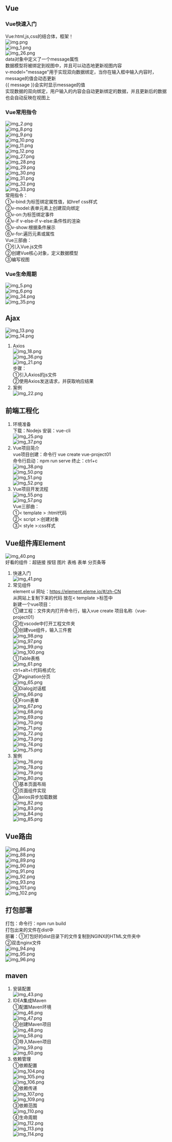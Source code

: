 ##  Vue  
###  Vue快速入门  
Vue:html,js,css的结合体，框架！  
![img.png](../image/image6/img.png)  
![img_1.png](../image/image6/img_1.png)  
![img_26.png](../image/image6/img_26.png)  
data对象中定义了一个message属性  
数据模型将被绑定到视图中，并且可以动态地更新视图内容  
v-model="message"用于实现双向数据绑定，当你在输入框中输入内容时，message的值会动态更新  
{{ message }}会实时显示message的值  
实现数据的双向绑定，用户输入的内容会自动更新绑定的数据，并且更新后的数据也会自动反映在视图上  
###  Vue常用指令   
![img_2.png](../image/image6/img_2.png)  
![img_8.png](../image/image6/img_8.png)  
![img_9.png](../image/image6/img_9.png)  
![img_10.png](../image/image6/img_10.png)  
![img_11.png](../image/image6/img_11.png)  
![img_12.png](../image/image6/img_12.png)  
![img_27.png](../image/image6/img_27.png)  
![img_28.png](../image/image6/img_28.png)  
![img_29.png](../image/image6/img_29.png)  
![img_30.png](../image/image6/img_30.png)  
![img_31.png](../image/image6/img_31.png)  
![img_32.png](../image/image6/img_32.png)  
![img_33.png](../image/image6/img_33.png)  
常用指令：  
①v-bind:为标签绑定属性值，如href css样式   
②v-model:表单元素上创建双向绑定  
③v-on:为标签绑定事件  
④v-if  v-else-if  v-else:条件性的渲染  
⑤v-show:根据条件展示  
⑥v-for:遍历元素或属性  
Vue三部曲：  
①引入Vue.js文件  
②创建Vue核心对象，定义数据模型  
③编写视图  
###  Vue生命周期   
![img_5.png](../image/image6/img_5.png)    
![img_6.png](../image/image6/img_6.png)  
![img_34.png](../image/image6/img_34.png)  
![img_35.png](../image/image6/img_35.png)  
##  Ajax   
![img_13.png](../image/image6/img_13.png)  
![img_14.png](../image/image6/img_14.png)  
1.  Axios  
![img_18.png](../image/image6/img_18.png)    
![img_36.png](../image/image6/img_36.png)  
![img_21.png](../image/image6/img_21.png)    
步骤：  
①引入Axios的js文件  
②使用Axios发送请求，并获取响应结果  
2.  案例  
![img_22.png](../image/image6/img_22.png)  


##  前端工程化  
1.  环境准备  
下载：Nodejs     安装：vue-cli  
![img_25.png](../image/image6/img_25.png)  
![img_37.png](../image/image6/img_37.png)  
2.  Vue项目简介  
vue项目创建：命令行 vue create vue-project01  
命令行启动：npm run serve   终止：ctrl+c  
![img_38.png](../image/image6/img_38.png)  
![img_50.png](../image/image6/img_50.png)  
![img_51.png](../image/image6/img_51.png)  
![img_52.png](../image/image6/img_52.png)  
3.  Vue项目开发流程  
![img_55.png](../image/image6/img_55.png)  
![img_57.png](../image/image6/img_57.png)   
Vue三部曲：  
①< template > :html代码  
②< script >:创建对象  
③< style >:css样式  

##  Vue组件库Element  
![img_40.png](../image/image6/img_40.png)  
好看的组件：超链接 按钮 图片 表格 表单 分页条等  
1.  快速入门  
![img_41.png](../image/image6/img_41.png)  
2.  常见组件  
element ui 网址：https://element.eleme.io/#/zh-CN  
从网站上复制下来的代码 放在< template >标签中  
新建一个vue项目：  
①建工程：文件夹内打开命令行，输入vue create 项目名称（vue-project01）  
②在vscode中打开工程文件夹  
③创建vue组件，输入三件套  
![img_98.png](../image/image6/img_98.png)  
![img_97.png](../image/image6/img_97.png)    
![img_99.png](../image/image6/img_99.png)  
![img_100.png](../image/image6/img_100.png)  
①Table表格  
![img_61.png](../image/image6/img_61.png)  
ctrl+alt+l:代码格式化  
②Pagination分页  
![img_65.png](../image/image6/img_65.png)  
③Dialog对话框  
![img_66.png](../image/image6/img_66.png)  
④From表单  
![img_67.png](../image/image6/img_67.png)  
![img_68.png](../image/image6/img_68.png)  
![img_69.png](../image/image6/img_69.png)  
![img_70.png](../image/image6/img_70.png)  
![img_71.png](../image/image6/img_71.png)  
![img_72.png](../image/image6/img_72.png)  
![img_73.png](../image/image6/img_73.png)  
![img_74.png](../image/image6/img_74.png)  
![img_75.png](../image/image6/img_75.png)  
3.  案例    
![img_76.png](../image/image6/img_76.png)    
![img_78.png](../image/image6/img_78.png)   
![img_79.png](../image/image6/img_79.png)   
![img_80.png](../image/image6/img_80.png)  
①基本页面布局  
②页面组件实现  
③axios异步加载数据  
![img_82.png](../image/image6/img_82.png)  
![img_83.png](../image/image6/img_83.png)  
![img_84.png](../image/image6/img_84.png)  
![img_85.png](../image/image6/img_85.png)  
##  Vue路由  
![img_86.png](../image/image6/img_86.png)  
![img_88.png](../image/image6/img_88.png)  
![img_89.png](../image/image6/img_89.png)  
![img_90.png](../image/image6/img_90.png)  
![img_91.png](../image/image6/img_91.png)  
![img_92.png](../image/image6/img_92.png)  
![img_93.png](../image/image6/img_93.png)  
![img_101.png](../image/image6/img_101.png)  
![img_102.png](../image/image6/img_102.png)  
##  打包部署  
打包：命令行：npm run build  
打包出来的文件在dist中  
部署：①打包好的dist目录下的文件复制到NGINX的HTML文件夹中  
②双击nginx文件  
![img_94.png](../image/image6/img_94.png)  
![img_95.png](../image/image6/img_95.png)  
![img_96.png](../image/image6/img_96.png)  

##  maven  
1.  安装配置    
![img_43.png](../image/image6/img_43.png)  
2.  IDEA集成Maven  
①配置Maven环境  
![img_46.png](../image/image6/img_46.png)  
![img_47.png](../image/image6/img_47.png)  
②创建Maven项目  
![img_48.png](../image/image6/img_48.png)  
![img_58.png](../image/image6/img_58.png)  
③导入Maven项目  
![img_59.png](../image/image6/img_59.png)  
![img_60.png](../image/image6/img_60.png)  
3. 依赖管理    
①依赖配置    
![img_104.png](../image/image6/img_104.png)  
![img_105.png](../image/image6/img_105.png)  
![img_106.png](../image/image6/img_106.png)  
②依赖传递    
![img_107.png](../image/image6/img_107.png)  
![img_109.png](../image/image6/img_109.png)  
③依赖范围     
![img_110.png](../image/image6/img_110.png)  
④生命周期    
![img_112.png](../image/image6/img_112.png)  
![img_113.png](../image/image6/img_113.png)  
![img_114.png](../image/image6/img_114.png)  


